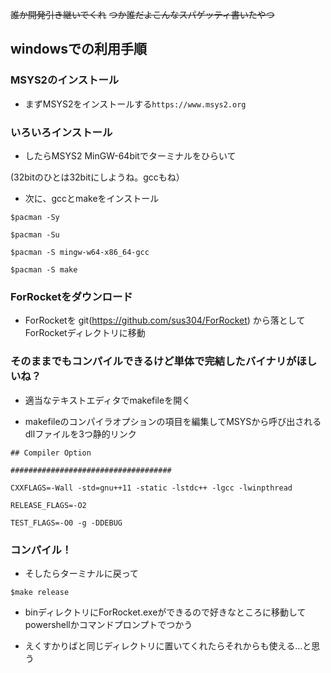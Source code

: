  ~~誰か開発引き継いでくれ~~
 ~~つか誰だよこんなスパゲッティ書いたやつ~~

## windowsでの利用手順

### MSYS2のインストール

* まずMSYS2をインストールする`https://www.msys2.org`

### いろいろインストール

* したらMSYS2 MinGW-64bitでターミナルをひらいて

(32bitのひとは32bitにしようね。gccもね）

* 次に、gccとmakeをインストール

`$pacman -Sy`

`$pacman -Su`

`$pacman -S mingw-w64-x86_64-gcc`

`$pacman -S make`

### ForRocketをダウンロード

* ForRocketを git(https://github.com/sus304/ForRocket) から落としてForRocketディレクトリに移動

### そのままでもコンパイルできるけど単体で完結したバイナリがほしいね？

* 適当なテキストエディタでmakefileを開く

* makefileのコンパイラオプションの項目を編集してMSYSから呼び出されるdllファイルを3つ静的リンク

```
## Compiler Option

####################################

CXXFLAGS=-Wall -std=gnu++11 -static -lstdc++ -lgcc -lwinpthread

RELEASE_FLAGS=-O2

TEST_FLAGS=-O0 -g -DDEBUG
```
    
### コンパイル！

* そしたらターミナルに戻って

`$make release`

* binディレクトリにForRocket.exeができるので好きなところに移動してpowershellかコマンドプロンプトでつかう

* えくすかりばと同じディレクトリに置いてくれたらそれからも使える...と思う 
